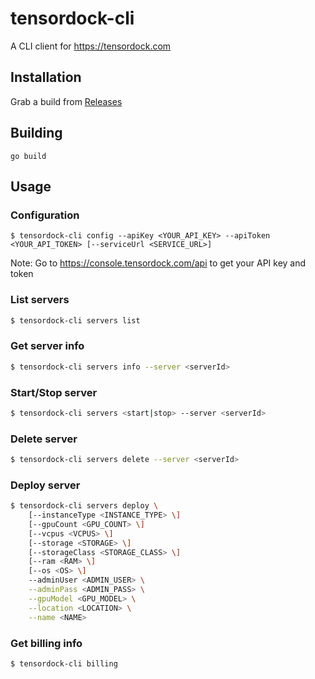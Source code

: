 # tensordock-cli

A CLI client for https://tensordock.com

## Installation

Grab a build from [Releases](releases)

## Building

```
go build
```

## Usage

### Configuration

```
$ tensordock-cli config --apiKey <YOUR_API_KEY> --apiToken <YOUR_API_TOKEN> [--serviceUrl <SERVICE_URL>]
```

Note: Go to https://console.tensordock.com/api to get your API key and token

### List servers

```sh
$ tensordock-cli servers list
```

### Get server info

```sh
$ tensordock-cli servers info --server <serverId>
```

### Start/Stop server

```sh
$ tensordock-cli servers <start|stop> --server <serverId>
```

### Delete server

```sh
$ tensordock-cli servers delete --server <serverId>
```

### Deploy server

```sh
$ tensordock-cli servers deploy \
    [--instanceType <INSTANCE_TYPE> \]
    [--gpuCount <GPU_COUNT> \]
    [--vcpus <VCPUS> \]
    [--storage <STORAGE> \]
    [--storageClass <STORAGE_CLASS> \]
    [--ram <RAM> \]
    [--os <OS> \]
    --adminUser <ADMIN_USER> \
    --adminPass <ADMIN_PASS> \
    --gpuModel <GPU_MODEL> \
    --location <LOCATION> \
    --name <NAME>
```

### Get billing info

```sh
$ tensordock-cli billing
```